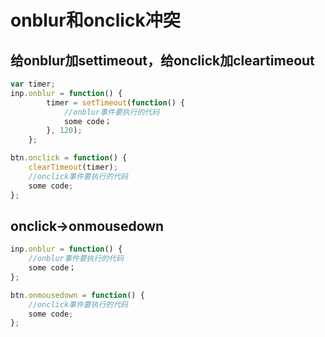 # onblur和onclick冲突

## 给onblur加settimeout，给onclick加cleartimeout
```js
var timer;
inp.onblur = function() {
        timer = setTimeout(function() {
        	//onblur事件要执行的代码
   		    some code；
        }, 120); 
    };

btn.onclick = function() {
    clearTimeout(timer);
    //onclick事件要执行的代码
    some code;
};
```



## onclick->onmousedown
```js
inp.onblur = function() {
    //onblur事件要执行的代码
   	some code；
};

btn.onmousedown = function() {
    //onclick事件要执行的代码
    some code;
};
```